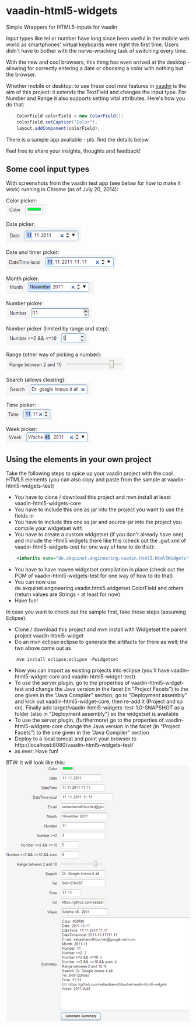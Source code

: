vaadin-html5-widgets
====================

Simple Wrappers for HTML5-inputs for vaadin

Input types like tel or number have long since been useful in the mobile web world as smartphones' virtual keyboards were right the first time. Users didn't have to bother with the nerve-wracking task of switching every time. 

With the new and cool browsers, this thing has even arrived at the desktop - allowing for correctly entering a date or choosing a color with nothing but the browser. 

Whether mobile or desktop: to use these cool new features in [vaadin](http://www.vaadin.com) is the aim of this project: it extends the TextField and changes the input type. For Number and Range it also supports setting vital attributes. Here's how you do that: 
```java
	ColorField colorField = new ColorField();
	colorField.setCaption("Color");
	layout.addComponent(colorField);
```
There is a sample app available - pls. find the details below.

Feel free to share your insights, thoughts and feedback!


## Some cool input types

With screenshots from the vaadin test app (see below for how to make it work) running in Chrome (as of July 20, 2014): 

Color picker: <br /><img src="img/color.png" />

Date picker: <br /><img src="img/date.png" />

Date and timer picker: <br /><img src="img/datetime-local.png" />

Month picker: <br /><img src="img/month.png" />

Number picker: <br /><img src="img/number.png" />

Number picker (limited by range and step): <br /><img src="img/numberLimited.png" />

Range (other way of picking a number): <br /><img src="img/range.png" />

Search (allows clearing): <br /><img src="img/search.png" />

Time picker: <br /><img src="img/time.png" />

Week picker: <br /><img src="img/week.png" />


## Using the elements in your own project

Take the following steps to spice up your vaadin project with the cool HTML5 elements (you can also copy and paste from the sample at vaadin-html5-widgets-test)

- You have to clone / download this project and mvn install at least vaadin-html5-widgets-core
- You have to include this one as jar into the project you want to use the fields in
- You have to include this one as jar and source-jar into the project you compile your widgetset with
- You have to create a custom widgetset (if you don't already have one) and include the Html5 widgets there like this (check out the .gwt.xml of vaadin-html5-widgets-test for one way of how to do that): 
```xml
	<inherits name="de.akquinet.engineering.vaadin.html5.Html5Widgets" />
```
- You have to have maven widgetset compilation in place (check out the POM of vaadin-html5-widgets-test for one way of how to do that)
- You can now use de.akquinet.engineering.vaadin.html5.widgetset.ColorField and others (return values are Strings - at least for now)
- Have fun!

In case you want to check out the sample first, take these steps (assuming Eclipse): 
- Clone / download this project and mvn install with Widgetset the parent project vaadin-html5-widget
- Do an mvn eclipse:eclipse to generate the artifacts for there as well; the two above come out as
```
	mvn install eclipse:eclipse -Pwidgetset
```
- Now you can import as existing projects into eclipse (you'll have vaadin-html5-widget-core and vaadin-html5-widget-test)
- To use the server plugin, go to the properties of vaadin-html5-widget-test and change the Java version in the facet (in "Project Facets") to the one given in the "Java Compiler" section; go to "Deployment assembly" and kick out vaadin-html5-widget-core, then re-add it (Project and so on). Finally add target/vaadin-html5-widgets-test-1.0-SNAPSHOT as a folder (also in "Deployment assembly") so the widgetset is available
- To use the server plugin, (furthermore) go to the properties of vaadin-html5-widgets-core change the Java version in the facet (in "Project Facets") to the one given in the "Java Compiler" section
- Deploy to a local tomcat and point your browser to http://localhost:8080/vaadin-html5-widgets-test/
- as ever: Have fun!

BTW: it will look like this: <br /><img src="img/OVERALL.png" />

